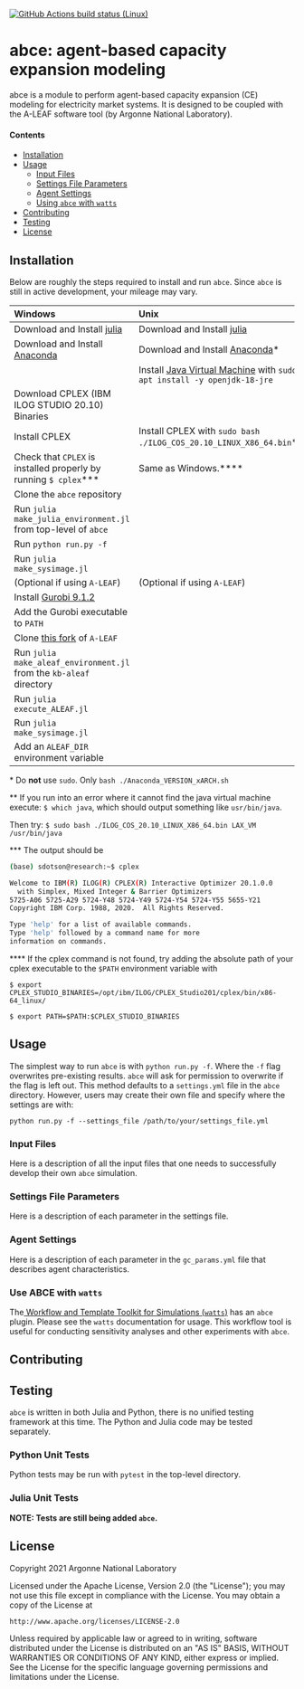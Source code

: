 [![GitHub Actions build status (Linux)](https://github.com/biegelk/abce/workflows/CI/badge.svg?branch=dev)](https://github.com/biegelk/abce/actions/workflows/python-app.yml)

# abce: agent-based capacity expansion modeling

abce is a module to perform agent-based capacity expansion (CE) modeling for electricity market systems. It is designed to be coupled with the A-LEAF software tool (by Argonne National Laboratory).

#### Contents
* [Installation](#installation)
* [Usage](#usage)
    - [Input Files](#input-files)
    - [Settings File Parameters](#settings-file-parameters)
    - [Agent Settings](#agent-settings)
    - [Using `abce` with `watts`](#use-abce-with-watts)
* [Contributing](#contributing)
* [Testing](#testing)
* [License](#license)

## Installation

Below are roughly the steps required to install and run `abce`. Since `abce` is still in active development, your mileage may vary.

|Windows|Unix|
|:----------|:----------|
|Download and Install [julia](https://julialang.org/downloads/)|Download and Install [julia](https://julialang.org/downloads/)|
|Download and Install [Anaconda](https://www.anaconda.com/products/distribution)|Download and Install [Anaconda](https://www.anaconda.com/products/distribution)\*|
||Install [Java Virtual Machine](https://linuxhint.com/install-java-ubuntu-22-04/)  with `sudo apt install -y openjdk-18-jre  `  |
|Download CPLEX (IBM ILOG STUDIO 20.10) Binaries||
|Install CPLEX|Install CPLEX with `sudo bash ./ILOG_COS_20.10_LINUX_X86_64.bin`\*\*|
|Check that `CPLEX` is installed properly by running `$ cplex`\*\*\*|Same as Windows.\*\*\*\*|
|Clone the `abce` repository||
|Run `julia make_julia_environment.jl` from top-level of `abce`||
|Run `python run.py -f`||
|Run `julia make_sysimage.jl`||
|(Optional if using `A-LEAF`)|(Optional if using `A-LEAF`)|
|Install [Gurobi 9.1.2](https://www.gurobi.com/downloads/gurobi-software/)||
|Add the Gurobi executable to `PATH`||
|Clone [this fork](https://git-out.gss.anl.gov/kbiegel/kb-aleaf) of `A-LEAF`||
|Run `julia make_aleaf_environment.jl` from the `kb-aleaf` directory||
|Run `julia execute_ALEAF.jl`||
|Run `julia make_sysimage.jl`||
|Add an `ALEAF_DIR` environment variable||

\* Do **not** use `sudo`. Only `bash ./Anaconda_VERSION_xARCH.sh`

\*\* If you run into an error where it cannot find the java virtual machine execute: `$ which java`, which should output something like `usr/bin/java`.

Then try: `$ sudo bash ./ILOG_COS_20.10_LINUX_X86_64.bin LAX_VM /usr/bin/java`

\*\*\* The output should be
```bash
(base) sdotson@research:~$ cplex

Welcome to IBM(R) ILOG(R) CPLEX(R) Interactive Optimizer 20.1.0.0
  with Simplex, Mixed Integer & Barrier Optimizers
5725-A06 5725-A29 5724-Y48 5724-Y49 5724-Y54 5724-Y55 5655-Y21
Copyright IBM Corp. 1988, 2020.  All Rights Reserved.

Type 'help' for a list of available commands.
Type 'help' followed by a command name for more
information on commands.
```

\*\*\*\* If the cplex command is not found, try adding the absolute path of your cplex executable to the `$PATH` environment variable with

`$ export CPLEX_STUDIO_BINARIES=/opt/ibm/ILOG/CPLEX_Studio201/cplex/bin/x86-64_linux/`

`$ export PATH=$PATH:$CPLEX_STUDIO_BINARIES`


## Usage

The simplest way to run `abce` is with `python run.py -f`. Where the `-f` flag overwrites pre-existing results. `abce` will ask for permission to overwrite if the flag is left out. This method defaults to a `settings.yml` file in the `abce` directory. However, users may create their own file and specify where the settings are with:

`python run.py -f --settings_file /path/to/your/settings_file.yml`

### Input Files

Here is a description of all the input files that one needs to successfully develop their own `abce` simulation.

### Settings File Parameters

Here is a description of each parameter in the settings file.

### Agent Settings

Here is a description of each parameter in the `gc_params.yml` file that describes agent characteristics.

### Use ABCE with `watts`
The[ Workflow and Template Toolkit for Simulations (`watts`)](https://github.com/watts-dev/watts) has an `abce` plugin. Please see the `watts` documentation for usage. This workflow tool is useful for conducting sensitivity analyses and other experiments with `abce`.

## Contributing

## Testing
`abce` is written in both Julia and Python, there is no unified testing framework at this time. The Python and Julia code may be tested separately.

### Python Unit Tests
Python tests may be run with `pytest` in the top-level directory.

### Julia Unit Tests

**NOTE: Tests are still being added `abce`.**


## License
Copyright 2021 Argonne National Laboratory

Licensed under the Apache License, Version 2.0 (the "License");
you may not use this file except in compliance with the License.
You may obtain a copy of the License at

    http://www.apache.org/licenses/LICENSE-2.0

Unless required by applicable law or agreed to in writing, software
distributed under the License is distributed on an "AS IS" BASIS,
WITHOUT WARRANTIES OR CONDITIONS OF ANY KIND, either express or implied.
See the License for the specific language governing permissions and
limitations under the License.
